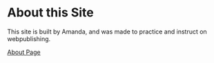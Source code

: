 # About this Site

This site is built by Amanda, and was made to practice and instruct on webpublishing.

[About Page](about.md)
